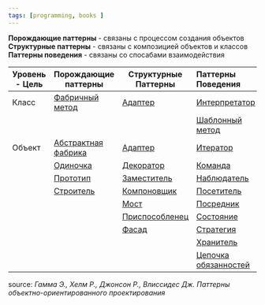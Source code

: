 ```yaml
---
tags: [programming, books ]
---
```


**Порождающие паттерны** - связаны с процессом создания объектов
**Структурные паттерны** - связаны с композицией объектов и классов
**Паттерны поведения** - связаны со спосабами взаимодействия 

| Уровень - Цель | Порождающие паттерны                             | Структурные Паттерны                | Паттерны Поведения                                          |
| -------------- | ------------------------------------------------ | ----------------------------------- |:----------------------------------------------------------- |
| Класс          | [Фабричный метод](паттерн%20Фабричный%20метод.md)                | [Адаптер](pattern_Adapter)          | [Интерпретатор](pattern_Interpretator.md)                      |
|                |                                                  |                                     | [Шаблонный метод](patter_Shablon%20method)                  |
| Объект         | [Абстрактная фабрика](pattern_Abstract%20Fabric.md) | [Адаптер](pattern_Adapter)          | [Итератор](pattern_Iterrator)                               |
|                | [Одиночка](pattern_Singleton.md)                     | [Декоратор](Паттерн%20Декоратор.md)      | [Команда](pattern_Command)                                  |
|                | [Прототип](pattern_prototype)                    | [Заместитель](pattern_Proxy)        | [Наблюдатель](pattern_Observer)                             |
|                | [Строитель](pattern_Builder)                     | [Компоновщик](pattern_Composite)    | [Посетитель](pattern_Visitor)                               |
|                |                                                  | [Мост](pattern_Bridge)              | [Посредник](pattern_Mediator)                               |
|                |                                                  | [Приспособленец](pattern_FlyWeight) | [Состояние](pattern_State)                                  |
|                |                                                  | [Фасад](pattern_Facade)             | [Стратегия](pattern_Strategy.md)                               |
|                |                                                  |                                     | [Хранитель](pattern_Memento)                                |
|                |                                                  |                                     | [Цепочка обязанностей](pattern_Chain%20of%20responsibility) |

source: _Гамма Э., Хелм Р., Джонсон Р., Влиссидес Дж. Паттерны объектно-ориентированного проектирования_